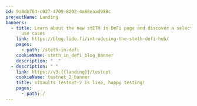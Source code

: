 ```yaml
---
id: 9a8db764-c027-4709-8202-4a68eaad988c
projectName: Landing
banners:
  - title: Learn about the new stETH in DeFi page and discover a selection of DeFi
      use cases
    link: https://blog.lido.fi/introducing-the-steth-defi-hub/
    pages:
      - path: /steth-in-defi
    cookieName: steth_in_defi_blog_banner
    description: "  "
  - description: " "
    link: https://v3.{{landing}}/testnet
    cookieName: testnet_2_banner
    title: stVaults Testnet-2 is live, happy testing!
    pages:
      - path: /
---
```

